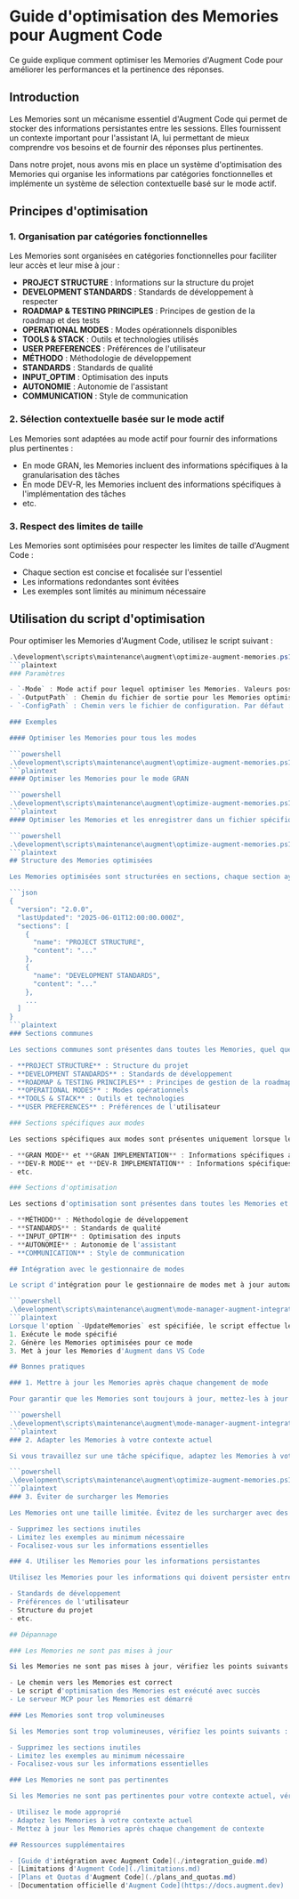 # Guide d'optimisation des Memories pour Augment Code

Ce guide explique comment optimiser les Memories d'Augment Code pour améliorer les performances et la pertinence des réponses.

## Introduction

Les Memories sont un mécanisme essentiel d'Augment Code qui permet de stocker des informations persistantes entre les sessions. Elles fournissent un contexte important pour l'assistant IA, lui permettant de mieux comprendre vos besoins et de fournir des réponses plus pertinentes.

Dans notre projet, nous avons mis en place un système d'optimisation des Memories qui organise les informations par catégories fonctionnelles et implémente un système de sélection contextuelle basé sur le mode actif.

## Principes d'optimisation

### 1. Organisation par catégories fonctionnelles

Les Memories sont organisées en catégories fonctionnelles pour faciliter leur accès et leur mise à jour :

- **PROJECT STRUCTURE** : Informations sur la structure du projet
- **DEVELOPMENT STANDARDS** : Standards de développement à respecter
- **ROADMAP & TESTING PRINCIPLES** : Principes de gestion de la roadmap et des tests
- **OPERATIONAL MODES** : Modes opérationnels disponibles
- **TOOLS & STACK** : Outils et technologies utilisés
- **USER PREFERENCES** : Préférences de l'utilisateur
- **MÉTHODO** : Méthodologie de développement
- **STANDARDS** : Standards de qualité
- **INPUT_OPTIM** : Optimisation des inputs
- **AUTONOMIE** : Autonomie de l'assistant
- **COMMUNICATION** : Style de communication

### 2. Sélection contextuelle basée sur le mode actif

Les Memories sont adaptées au mode actif pour fournir des informations plus pertinentes :

- En mode GRAN, les Memories incluent des informations spécifiques à la granularisation des tâches
- En mode DEV-R, les Memories incluent des informations spécifiques à l'implémentation des tâches
- etc.

### 3. Respect des limites de taille

Les Memories sont optimisées pour respecter les limites de taille d'Augment Code :

- Chaque section est concise et focalisée sur l'essentiel
- Les informations redondantes sont évitées
- Les exemples sont limités au minimum nécessaire

## Utilisation du script d'optimisation

Pour optimiser les Memories d'Augment Code, utilisez le script suivant :

```powershell
.\development\scripts\maintenance\augment\optimize-augment-memories.ps1 -Mode GRAN -OutputPath ".augment\memories\journal_memories.json"
```plaintext
### Paramètres

- `-Mode` : Mode actif pour lequel optimiser les Memories. Valeurs possibles : ARCHI, CHECK, C-BREAK, DEBUG, DEV-R, GRAN, OPTI, PREDIC, REVIEW, TEST, ALL. Par défaut : ALL.
- `-OutputPath` : Chemin du fichier de sortie pour les Memories optimisées. Par défaut, utilise le chemin des Memories d'Augment dans VS Code.
- `-ConfigPath` : Chemin vers le fichier de configuration. Par défaut : "development\config\unified-config.json".

### Exemples

#### Optimiser les Memories pour tous les modes

```powershell
.\development\scripts\maintenance\augment\optimize-augment-memories.ps1
```plaintext
#### Optimiser les Memories pour le mode GRAN

```powershell
.\development\scripts\maintenance\augment\optimize-augment-memories.ps1 -Mode GRAN
```plaintext
#### Optimiser les Memories et les enregistrer dans un fichier spécifique

```powershell
.\development\scripts\maintenance\augment\optimize-augment-memories.ps1 -OutputPath "C:\temp\augment_memories.json"
```plaintext
## Structure des Memories optimisées

Les Memories optimisées sont structurées en sections, chaque section ayant un nom et un contenu :

```json
{
  "version": "2.0.0",
  "lastUpdated": "2025-06-01T12:00:00.000Z",
  "sections": [
    {
      "name": "PROJECT STRUCTURE",
      "content": "..."
    },
    {
      "name": "DEVELOPMENT STANDARDS",
      "content": "..."
    },
    ...
  ]
}
```plaintext
### Sections communes

Les sections communes sont présentes dans toutes les Memories, quel que soit le mode actif :

- **PROJECT STRUCTURE** : Structure du projet
- **DEVELOPMENT STANDARDS** : Standards de développement
- **ROADMAP & TESTING PRINCIPLES** : Principes de gestion de la roadmap et des tests
- **OPERATIONAL MODES** : Modes opérationnels
- **TOOLS & STACK** : Outils et technologies
- **USER PREFERENCES** : Préférences de l'utilisateur

### Sections spécifiques aux modes

Les sections spécifiques aux modes sont présentes uniquement lorsque le mode correspondant est actif :

- **GRAN MODE** et **GRAN IMPLEMENTATION** : Informations spécifiques au mode GRAN
- **DEV-R MODE** et **DEV-R IMPLEMENTATION** : Informations spécifiques au mode DEV-R
- etc.

### Sections d'optimisation

Les sections d'optimisation sont présentes dans toutes les Memories et fournissent des directives pour optimiser les réponses d'Augment :

- **MÉTHODO** : Méthodologie de développement
- **STANDARDS** : Standards de qualité
- **INPUT_OPTIM** : Optimisation des inputs
- **AUTONOMIE** : Autonomie de l'assistant
- **COMMUNICATION** : Style de communication

## Intégration avec le gestionnaire de modes

Le script d'intégration pour le gestionnaire de modes met à jour automatiquement les Memories d'Augment avec les informations du mode actif :

```powershell
.\development\scripts\maintenance\augment\mode-manager-augment-integration.ps1 -Mode GRAN -FilePath "docs\plans\plan-modes-stepup.md" -TaskIdentifier "1.2.3" -UpdateMemories
```plaintext
Lorsque l'option `-UpdateMemories` est spécifiée, le script effectue les actions suivantes :
1. Exécute le mode spécifié
2. Génère les Memories optimisées pour ce mode
3. Met à jour les Memories d'Augment dans VS Code

## Bonnes pratiques

### 1. Mettre à jour les Memories après chaque changement de mode

Pour garantir que les Memories sont toujours à jour, mettez-les à jour après chaque changement de mode :

```powershell
.\development\scripts\maintenance\augment\mode-manager-augment-integration.ps1 -Mode <MODE> -UpdateMemories
```plaintext
### 2. Adapter les Memories à votre contexte actuel

Si vous travaillez sur une tâche spécifique, adaptez les Memories à votre contexte actuel :

```powershell
.\development\scripts\maintenance\augment\optimize-augment-memories.ps1 -Mode <MODE>
```plaintext
### 3. Éviter de surcharger les Memories

Les Memories ont une taille limitée. Évitez de les surcharger avec des informations non pertinentes :

- Supprimez les sections inutiles
- Limitez les exemples au minimum nécessaire
- Focalisez-vous sur les informations essentielles

### 4. Utiliser les Memories pour les informations persistantes

Utilisez les Memories pour les informations qui doivent persister entre les sessions :

- Standards de développement
- Préférences de l'utilisateur
- Structure du projet
- etc.

## Dépannage

### Les Memories ne sont pas mises à jour

Si les Memories ne sont pas mises à jour, vérifiez les points suivants :

- Le chemin vers les Memories est correct
- Le script d'optimisation des Memories est exécuté avec succès
- Le serveur MCP pour les Memories est démarré

### Les Memories sont trop volumineuses

Si les Memories sont trop volumineuses, vérifiez les points suivants :

- Supprimez les sections inutiles
- Limitez les exemples au minimum nécessaire
- Focalisez-vous sur les informations essentielles

### Les Memories ne sont pas pertinentes

Si les Memories ne sont pas pertinentes pour votre contexte actuel, vérifiez les points suivants :

- Utilisez le mode approprié
- Adaptez les Memories à votre contexte actuel
- Mettez à jour les Memories après chaque changement de contexte

## Ressources supplémentaires

- [Guide d'intégration avec Augment Code](./integration_guide.md)
- [Limitations d'Augment Code](./limitations.md)
- [Plans et Quotas d'Augment Code](./plans_and_quotas.md)
- [Documentation officielle d'Augment Code](https://docs.augment.dev)
